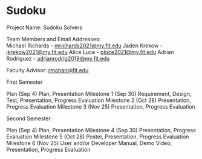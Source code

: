 # Sudoku
Project Name: Sudoku Solvers	

Team Members and Email Addresses:	
Michael Richards - mrichards2021@my.fit.edu
Jaden Krekow - jkrekow2021@my.fit.edu
Alice Luce - pluce2021@my.fit.edu
Adrian Rodriguez - adrianrodrig2019@my.fit.edu

Faculty Advisor: rmohan@fit.edu

First Semester

Plan (Sep 4)	Plan, Presentation
Milestone 1 (Sep 30)	Requirement, Design, Test, Presentation, Progress Evaluation
Milestone 2 (Oct 28)	Presentation, Progress Evaluation
Milestone 3 (Nov 25)	Presentation, Progress Evaluation

Second Semester

Plan (Sep 4)	Plan, Presentation
Milestone 4 (Sep 30)	Presentation, Progress Evaluation
Milestone 5 (Oct 28)	Poster, Presentation, Progress Evaluation
Milestone 6 (Nov 25)	User and/or Developer Manual, Demo Video, Presentation, Progress Evaluation
